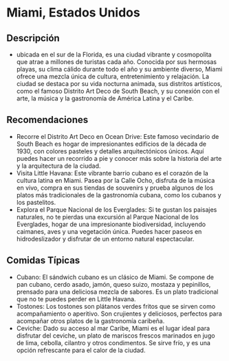 # Miami, Estados Unidos

## Descripción
- ubicada en el sur de la Florida, es una ciudad vibrante y cosmopolita que atrae a millones de turistas cada año. Conocida por sus hermosas playas, su clima cálido durante todo el año y su ambiente diverso, Miami ofrece una mezcla única de cultura, entretenimiento y relajación. La ciudad se destaca por su vida nocturna animada, sus distritos artísticos, como el famoso Distrito Art Deco de South Beach, y su conexión con el arte, la música y la gastronomía de América Latina y el Caribe.

## Recomendaciones
- Recorre el Distrito Art Deco en Ocean Drive: Este famoso vecindario de South Beach es hogar de impresionantes edificios de la década de 1930, con colores pasteles y detalles arquitectónicos únicos. Aquí puedes hacer un recorrido a pie y conocer más sobre la historia del arte y la arquitectura de la ciudad.
- Visita Little Havana: Este vibrante barrio cubano es el corazón de la cultura latina en Miami. Pasea por la Calle Ocho, disfruta de la música en vivo, compra en sus tiendas de souvenirs y prueba algunos de los platos más tradicionales de la gastronomía cubana, como los cubanos y los pastelitos.
- Explora el Parque Nacional de los Everglades: Si te gustan los paisajes naturales, no te pierdas una excursión al Parque Nacional de los Everglades, hogar de una impresionante biodiversidad, incluyendo caimanes, aves y una vegetación única. Puedes hacer paseos en hidrodeslizador y disfrutar de un entorno natural espectacular.

## Comidas Típicas
- Cubano: El sándwich cubano es un clásico de Miami. Se compone de pan cubano, cerdo asado, jamón, queso suizo, mostaza y pepinillos, prensado para una deliciosa mezcla de sabores. Es un plato tradicional que no te puedes perder en Little Havana.
- Tostones: Los tostones son plátanos verdes fritos que se sirven como acompañamiento o aperitivo. Son crujientes y deliciosos, perfectos para acompañar otros platos de la gastronomía caribeña.
- Ceviche: Dado su acceso al mar Caribe, Miami es el lugar ideal para disfrutar del ceviche, un plato de mariscos frescos marinados en jugo de lima, cebolla, cilantro y otros condimentos. Se sirve frío, y es una opción refrescante para el calor de la ciudad.